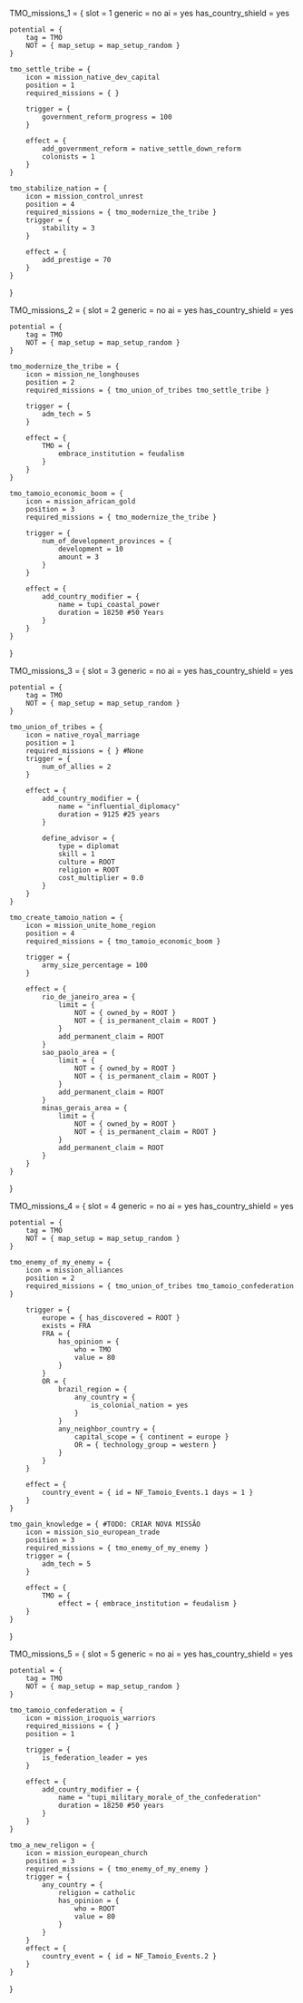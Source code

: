 TMO_missions_1 = {
	slot = 1
	generic = no
	ai = yes
	has_country_shield = yes
	
	potential = {
		tag = TMO
		NOT = { map_setup = map_setup_random }
	}
	
	tmo_settle_tribe = {
		icon = mission_native_dev_capital
		position = 1
		required_missions = { }
		
		trigger = {
			government_reform_progress = 100
		}
		
		effect = {
			add_government_reform = native_settle_down_reform
			colonists = 1
		}
	}
	
	tmo_stabilize_nation = {
		icon = mission_control_unrest
		position = 4
		required_missions = { tmo_modernize_the_tribe }
		trigger = {
			stability = 3
		}
		
		effect = {
			add_prestige = 70
		}
	}
}

TMO_missions_2 = {
	slot = 2
	generic = no
	ai = yes
	has_country_shield = yes
	
	potential = {
		tag = TMO
		NOT = { map_setup = map_setup_random }
	}
	
	tmo_modernize_the_tribe = {
		icon = mission_ne_longhouses
		position = 2
		required_missions = { tmo_union_of_tribes tmo_settle_tribe }
		
		trigger = {
			adm_tech = 5
		}
		
		effect = {
			TMO = {
				embrace_institution = feudalism
			}
		}
	}
	
	tmo_tamoio_economic_boom = {
		icon = mission_african_gold
		position = 3
		required_missions = { tmo_modernize_the_tribe }
		
		trigger = {
			num_of_development_provinces = {
				development = 10
				amount = 3
			}
		}
		
		effect = {
			add_country_modifier = {
				name = tupi_coastal_power
				duration = 18250 #50 Years
			}
		}
	}
}

TMO_missions_3 = {
	slot = 3
	generic = no
	ai = yes
	has_country_shield = yes
	
	potential = {
		tag = TMO
		NOT = { map_setup = map_setup_random }
	}
	
	tmo_union_of_tribes = {
		icon = native_royal_marriage
		position = 1
		required_missions = { } #None
		trigger = {
			num_of_allies = 2
		}
		
		effect = {
			add_country_modifier = {
				name = "influential_diplomacy"
				duration = 9125 #25 years
			}
			
			define_advisor = {
				type = diplomat
				skill = 1
				culture = ROOT
				religion = ROOT
				cost_multiplier = 0.0
			}
		}
	}
	
	tmo_create_tamoio_nation = {
		icon = mission_unite_home_region
		position = 4
		required_missions = { tmo_tamoio_economic_boom }
		
		trigger = {
			army_size_percentage = 100
		}
		
		effect = {
			rio_de_janeiro_area = {
				limit = {
					NOT = { owned_by = ROOT }
					NOT = { is_permanent_claim = ROOT }
				}
				add_permanent_claim = ROOT
			}
			sao_paolo_area = {
				limit = {
					NOT = { owned_by = ROOT }
					NOT = { is_permanent_claim = ROOT }
				}
				add_permanent_claim = ROOT
			}
			minas_gerais_area = {
				limit = {
					NOT = { owned_by = ROOT }
					NOT = { is_permanent_claim = ROOT }
				}
				add_permanent_claim = ROOT
			}
		}
	}
}

TMO_missions_4 = {
	slot = 4
	generic = no
	ai = yes
	has_country_shield = yes
	
	potential = {
		tag = TMO
		NOT = { map_setup = map_setup_random }
	}
	
	tmo_enemy_of_my_enemy = {
		icon = mission_alliances
		position = 2
		required_missions = { tmo_union_of_tribes tmo_tamoio_confederation }
		
		trigger = {
			europe = { has_discovered = ROOT }
			exists = FRA
			FRA = {
				has_opinion = {
					who = TMO
					value = 80
				}
			}
			OR = {
				brazil_region = {
					any_country = {
						is_colonial_nation = yes
					}
				}
				any_neighbor_country = {
					capital_scope = { continent = europe }
					OR = { technology_group = western }
				}
			}
		}
		
		effect = {
			country_event = { id = NF_Tamoio_Events.1 days = 1 }
		}
	}
	
	tmo_gain_knowledge = { #TODO: CRIAR NOVA MISSÃO
		icon = mission_sio_european_trade
		position = 3
		required_missions = { tmo_enemy_of_my_enemy }
		trigger = {
			adm_tech = 5
		}
		
		effect = {
			TMO = {
				effect = { embrace_institution = feudalism }
		}
	}
}

TMO_missions_5 = {
	slot = 5
	generic = no
	ai = yes
	has_country_shield = yes
	
	potential = {
		tag = TMO
		NOT = { map_setup = map_setup_random }
	}
	
	tmo_tamoio_confederation = {
		icon = mission_iroquois_warriors
		required_missions = { }
		position = 1
		
		trigger = {
			is_federation_leader = yes
		}
		
		effect = {
			add_country_modifier = {
				name = "tupi_military_morale_of_the_confederation"
				duration = 18250 #50 years
			}
		}
	}
	
	tmo_a_new_religon = {
		icon = mission_european_church
		position = 3
		required_missions = { tmo_enemy_of_my_enemy }
		trigger = {
			any_country = {
				religion = catholic
				has_opinion = {
					who = ROOT
					value = 80
				}
			}
		}
		effect = {
			country_event = { id = NF_Tamoio_Events.2 }
		}
	}
}